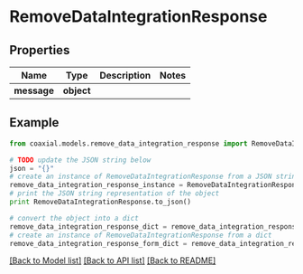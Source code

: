 # RemoveDataIntegrationResponse


## Properties
Name | Type | Description | Notes
------------ | ------------- | ------------- | -------------
**message** | **object** |  | 

## Example

```python
from coaxial.models.remove_data_integration_response import RemoveDataIntegrationResponse

# TODO update the JSON string below
json = "{}"
# create an instance of RemoveDataIntegrationResponse from a JSON string
remove_data_integration_response_instance = RemoveDataIntegrationResponse.from_json(json)
# print the JSON string representation of the object
print RemoveDataIntegrationResponse.to_json()

# convert the object into a dict
remove_data_integration_response_dict = remove_data_integration_response_instance.to_dict()
# create an instance of RemoveDataIntegrationResponse from a dict
remove_data_integration_response_form_dict = remove_data_integration_response.from_dict(remove_data_integration_response_dict)
```
[[Back to Model list]](../README.md#documentation-for-models) [[Back to API list]](../README.md#documentation-for-api-endpoints) [[Back to README]](../README.md)


